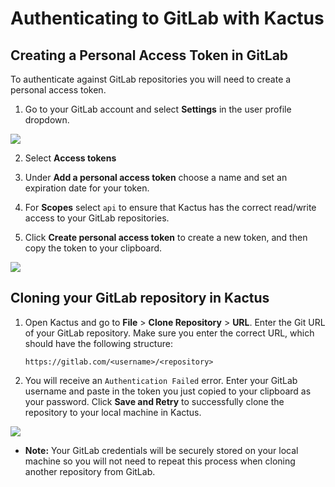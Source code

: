 # Authenticating to GitLab with Kactus

## Creating a Personal Access Token in GitLab

To authenticate against GitLab repositories you will need to create a personal access token.

1. Go to your GitLab account and select **Settings** in the user profile dropdown.

![](https://user-images.githubusercontent.com/721500/54834720-1f468a00-4c97-11e9-9a0f-4c92224064d0.png)

2. Select **Access tokens**

3. Under **Add a personal access token** choose a name and set an expiration date for your token.

4. For **Scopes** select `api` to ensure that Kactus has the correct read/write access to your GitLab repositories.

5. Click **Create personal access token** to create a new token, and then copy the token to your clipboard.

![](https://user-images.githubusercontent.com/721500/54831880-8feaa800-4c91-11e9-801b-40ed2af869a0.png)

## Cloning your GitLab repository in Kactus

 1. Open Kactus and go to **File** > **Clone Repository** > **URL**. Enter the Git URL of your GitLab repository. Make sure you enter the correct URL, which should have the following structure:

      `https://gitlab.com/<username>/<repository>`

 2. You will receive an `Authentication Failed` error. Enter your GitLab username and paste in the token you just copied to your clipboard as your password. Click **Save and Retry** to successfully clone the repository to your local machine in Kactus.

![](https://user-images.githubusercontent.com/721500/54835396-5f5a3c80-4c98-11e9-9306-df234f8f7abc.png)

   - **Note:** Your GitLab credentials will be securely stored on your local machine so you will not need to repeat this process when cloning another repository from GitLab.
